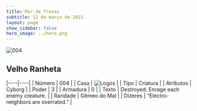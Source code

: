 ```yaml
---
title: Mar de Trevas
subtitle: 12 de março de 2021
layout: page
show_sidebar: false
hero_image: ../hero.png
---
```


![004](https://cdn.keyforgegame.com/media/card_front/pt/496_004_H59CFQCH7582_pt.png)

## Velho Ranheta

|----|----|
| Número | 004 |
| Casa | ![Logos](https://archonarcana.com/images/thumb/c/ce/Logos.png/22px-Logos.png "Logos") |
| Tipo | Criatura |
| Atributos | Cyborg |
| Poder | 3 |
| Armadura | 0 |
| Texto | Destroyed: Enrage each enemy creature. |
| Raridade | Gêmeo do Mal |
| Dizeres | “Electro-neighbors are overrated.” |
